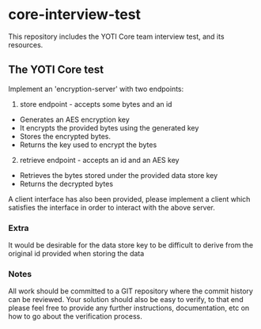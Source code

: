# core-interview-test

This repository includes the YOTI Core team interview test, and its resources.

## The YOTI Core test

Implement an 'encryption-server' with two endpoints:

1) store endpoint - accepts some bytes and an id

  * Generates an AES encryption key
  * It encrypts the provided bytes using the generated key
  * Stores the encrypted bytes.
  * Returns the key used to encrypt the bytes

2) retrieve endpoint - accepts an id and an AES key

  * Retrieves the bytes stored under the provided data store key
  * Returns the decrypted bytes

A client interface has also been provided, please implement a client which 
satisfies the interface in order to interact with the above server.

### Extra

It would be desirable for the data store key to be difficult to derive from
the original id provided when storing the data  

### Notes

All work should be committed to a GIT repository where the commit history can be
reviewed. Your solution should also be easy to verify, to that end please feel
free to provide any further instructions, documentation, etc on how to go about
the verification process.
